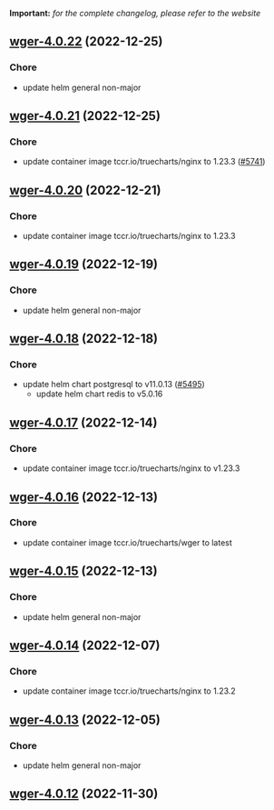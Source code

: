 **Important:**
*for the complete changelog, please refer to the website*




## [wger-4.0.22](https://github.com/truecharts/charts/compare/wger-4.0.21...wger-4.0.22) (2022-12-25)

### Chore

- update helm general non-major
  
  


## [wger-4.0.21](https://github.com/truecharts/charts/compare/wger-4.0.20...wger-4.0.21) (2022-12-25)

### Chore

- update container image tccr.io/truecharts/nginx to 1.23.3 ([#5741](https://github.com/truecharts/charts/issues/5741))
  
  


## [wger-4.0.20](https://github.com/truecharts/charts/compare/wger-4.0.19...wger-4.0.20) (2022-12-21)

### Chore

- update container image tccr.io/truecharts/nginx to 1.23.3
  
  


## [wger-4.0.19](https://github.com/truecharts/charts/compare/wger-4.0.18...wger-4.0.19) (2022-12-19)

### Chore

- update helm general non-major
  
  


## [wger-4.0.18](https://github.com/truecharts/charts/compare/wger-4.0.17...wger-4.0.18) (2022-12-18)

### Chore

- update helm chart postgresql to v11.0.13 ([#5495](https://github.com/truecharts/charts/issues/5495))
  - update helm chart redis to v5.0.16
  
  


## [wger-4.0.17](https://github.com/truecharts/charts/compare/wger-4.0.16...wger-4.0.17) (2022-12-14)

### Chore

- update container image tccr.io/truecharts/nginx to v1.23.3
  
  


## [wger-4.0.16](https://github.com/truecharts/charts/compare/wger-4.0.15...wger-4.0.16) (2022-12-13)

### Chore

- update container image tccr.io/truecharts/wger to latest
  
  


## [wger-4.0.15](https://github.com/truecharts/charts/compare/wger-4.0.14...wger-4.0.15) (2022-12-13)

### Chore

- update helm general non-major
  
  


## [wger-4.0.14](https://github.com/truecharts/charts/compare/wger-4.0.13...wger-4.0.14) (2022-12-07)

### Chore

- update container image tccr.io/truecharts/nginx to 1.23.2
  
  


## [wger-4.0.13](https://github.com/truecharts/charts/compare/wger-4.0.12...wger-4.0.13) (2022-12-05)

### Chore

- update helm general non-major
  
  


## [wger-4.0.12](https://github.com/truecharts/charts/compare/wger-4.0.10...wger-4.0.12) (2022-11-30)

